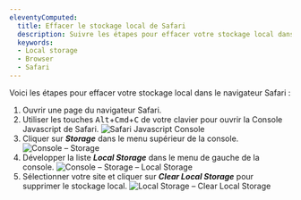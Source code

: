 ```yaml
---
eleventyComputed:
  title: Effacer le stockage local de Safari
  description: Suivre les étapes pour effacer votre stockage local dans le navigateur Safari.
  keywords:
  - Local storage
  - Browser
  - Safari
---
```

Voici les étapes pour effacer votre stockage local dans le navigateur Safari :

1. Ouvrir une page du navigateur Safari.
1. Utiliser les touches <kbd>Alt</kbd>+<kbd>Cmd</kbd>+<kbd>C</kbd> de votre clavier pour ouvrir la Console Javascript de Safari.
![Safari Javascript Console](https://cdnweb.devolutions.net/docs/docs_en_kb_KB4877.png)
1. Cliquer sur ***Storage*** dans le menu supérieur de la console.
![Console – Storage](https://cdnweb.devolutions.net/docs/docs_en_kb_KB4878.png)
1. Développer la liste ***Local Storage*** dans le menu de gauche de la console.
![Console – Storage – Local Storage](https://cdnweb.devolutions.net/docs/docs_en_kb_KB4879.png)
1. Sélectionner votre site et cliquer sur ***Clear Local Storage*** pour supprimer le stockage local.
![Local Storage – Clear Local Storage](https://cdnweb.devolutions.net/docs/docs_en_kb_KB4880.png)
